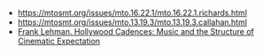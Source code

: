 - https://mtosmt.org/issues/mto.16.22.1/mto.16.22.1.richards.html
- https://mtosmt.org/issues/mto.13.19.3/mto.13.19.3.callahan.html
- [Frank Lehman. Hollywood Cadences: Music and the Structure of Cinematic Expectation](https://mtosmt.org/issues/mto.13.19.4/mto.13.19.4.lehman.html)
